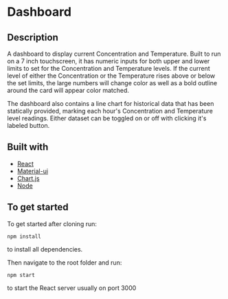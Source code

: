 # Dashboard

## Description

A dashboard to display current Concentration and Temperature. Built to run on a 7 inch touchscreen, it has numeric inputs for both upper and lower limits to set for the Concentration and Temperature levels. If the current level of either the Concentration or the Temperature rises above or below the set limits, the large numbers will change color as well as a bold outline around the card will appear color matched.

The dashboard also contains a line chart for historical data that has been statically provided, marking each hour's Concentration and Temperature level readings. Either dataset can be toggled on or off with clicking it's labeled button.

## Built with

- <a href="https://reactjs.org/docs/getting-started.html">React</a>
- <a href="https://material-ui.com/getting-started/installation/">Material-ui</a>
- <a href="https://www.chartjs.org/docs/latest/">Chart.js</a>
- <a href="https://nodejs.org/en/">Node</a>

## To get started

To get started after cloning run:

    npm install

to install all dependencies.

Then navigate to the root folder and run:

    npm start

to start the React server usually on port 3000
